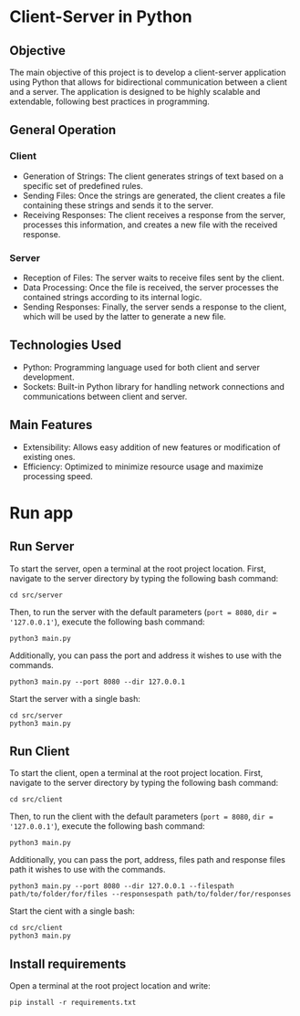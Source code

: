 # Client-Server in Python
## Objective
The main objective of this project is to develop a client-server application using Python that allows for bidirectional communication between a client and a server. The application is designed to be highly scalable and extendable, following best practices in programming.

## General Operation
### Client
- Generation of Strings: The client generates strings of text based on a specific set of predefined rules.
- Sending Files: Once the strings are generated, the client creates a file containing these strings and sends it to the server.
- Receiving Responses: The client receives a response from the server, processes this information, and creates a new file with the received response.
### Server
- Reception of Files: The server waits to receive files sent by the client.
- Data Processing: Once the file is received, the server processes the contained strings according to its internal logic.
- Sending Responses: Finally, the server sends a response to the client, which will be used by the latter to generate a new file.
## Technologies Used
- Python: Programming language used for both client and server development.
- Sockets: Built-in Python library for handling network connections and communications between client and server.
## Main Features
- Extensibility: Allows easy addition of new features or modification of existing ones.
- Efficiency: Optimized to minimize resource usage and maximize processing speed.

# Run app
## Run Server
To start the server, open a terminal at the root project location. First, navigate to the server directory by typing the following bash command: 

    cd src/server

Then, to run the server with the default parameters (`port = 8080`, `dir = '127.0.0.1'`), execute the following bash command:    

    python3 main.py

Additionally, you can pass the port and address it wishes to use with the commands.    

    python3 main.py --port 8080 --dir 127.0.0.1

Start the server with a single bash:

    cd src/server
    python3 main.py


## Run Client
To start the client, open a terminal at the root project location. First, navigate to the server directory by typing the following bash command: 

    cd src/client

Then, to run the client with the default parameters (`port = 8080`, `dir = '127.0.0.1'`), execute the following bash command:    

    python3 main.py

Additionally, you can pass the port, address, files path and response files path it wishes to use with the commands.    

    python3 main.py --port 8080 --dir 127.0.0.1 --filespath path/to/folder/for/files --responsespath path/to/folder/for/responses

Start the cient with a single bash:

    cd src/client
    python3 main.py

## Install requirements
Open a terminal at the root project location and write:

    pip install -r requirements.txt
